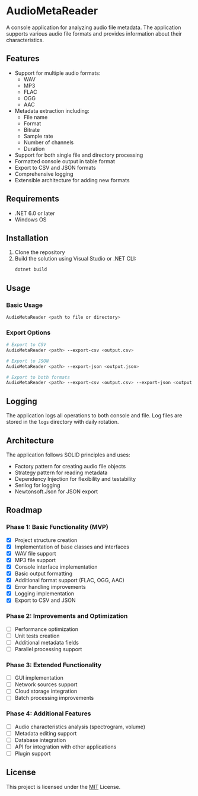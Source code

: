 # AudioMetaReader

A console application for analyzing audio file metadata. The application supports various audio file formats and provides information about their characteristics.

## Features

- Support for multiple audio formats:
  - WAV
  - MP3
  - FLAC
  - OGG
  - AAC
- Metadata extraction including:
  - File name
  - Format
  - Bitrate
  - Sample rate
  - Number of channels
  - Duration
- Support for both single file and directory processing
- Formatted console output in table format
- Export to CSV and JSON formats
- Comprehensive logging
- Extensible architecture for adding new formats

## Requirements

- .NET 6.0 or later
- Windows OS

## Installation

1. Clone the repository
2. Build the solution using Visual Studio or .NET CLI:
   ```bash
   dotnet build
   ```

## Usage

### Basic Usage
```bash
AudioMetaReader <path to file or directory>
```

### Export Options
```bash
# Export to CSV
AudioMetaReader <path> --export-csv <output.csv>

# Export to JSON
AudioMetaReader <path> --export-json <output.json>

# Export to both formats
AudioMetaReader <path> --export-csv <output.csv> --export-json <output.json>
```

## Logging

The application logs all operations to both console and file. Log files are stored in the `logs` directory with daily rotation.

## Architecture

The application follows SOLID principles and uses:
- Factory pattern for creating audio file objects
- Strategy pattern for reading metadata
- Dependency Injection for flexibility and testability
- Serilog for logging
- Newtonsoft.Json for JSON export

## Roadmap

### Phase 1: Basic Functionality (MVP)
- [x] Project structure creation
- [x] Implementation of base classes and interfaces
- [x] WAV file support
- [x] MP3 file support
- [x] Console interface implementation
- [x] Basic output formatting
- [x] Additional format support (FLAC, OGG, AAC)
- [x] Error handling improvements
- [x] Logging implementation
- [x] Export to CSV and JSON

### Phase 2: Improvements and Optimization
- [ ] Performance optimization
- [ ] Unit tests creation
- [ ] Additional metadata fields
- [ ] Parallel processing support

### Phase 3: Extended Functionality
- [ ] GUI implementation
- [ ] Network sources support
- [ ] Cloud storage integration
- [ ] Batch processing improvements

### Phase 4: Additional Features
- [ ] Audio characteristics analysis (spectrogram, volume)
- [ ] Metadata editing support
- [ ] Database integration
- [ ] API for integration with other applications
- [ ] Plugin support

## License

This project is licensed under the [MIT](LICENSE) License. 